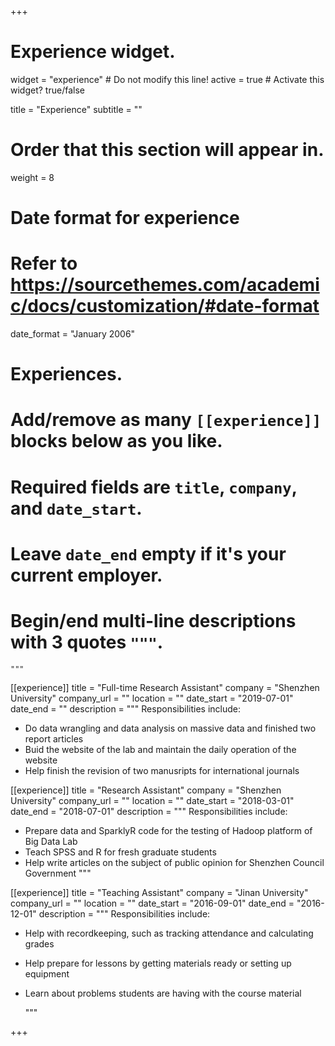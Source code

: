 +++
# Experience widget.
widget = "experience"  # Do not modify this line!
active = true  # Activate this widget? true/false

title = "Experience"
subtitle = ""

# Order that this section will appear in.
weight = 8

# Date format for experience
#   Refer to https://sourcethemes.com/academic/docs/customization/#date-format
date_format = "January 2006"

# Experiences.
#   Add/remove as many `[[experience]]` blocks below as you like.
#   Required fields are `title`, `company`, and `date_start`.
#   Leave `date_end` empty if it's your current employer.
#   Begin/end multi-line descriptions with 3 quotes `"""`.

    
    """
[[experience]]
  title = "Full-time Research Assistant"
  company = "Shenzhen University"
  company_url = ""
  location = ""
  date_start = "2019-07-01"
  date_end = ""
  description = """
  Responsibilities include:

  * Do data wrangling and data analysis on massive data and finished two report articles
  * Buid the website of the lab and maintain the daily operation of the website
  * Help finish the revision of two manusripts for international journals

[[experience]]
  title = "Research Assistant"
  company = "Shenzhen University"
  company_url = ""
  location = ""
  date_start = "2018-03-01"
  date_end = "2018-07-01"
  description = """
  Responsibilities include:

  * Prepare data and SparklyR code for the testing of Hadoop platform of Big Data Lab
  * Teach SPSS and R for fresh graduate students
  * Help write articles on the subject of public opinion for Shenzhen Council Government
    """

 [[experience]]
  title = "Teaching Assistant"
  company = "Jinan University"
  company_url = ""
  location = ""
  date_start = "2016-09-01"
  date_end = "2016-12-01"
  description = """
  Responsibilities include:

  * Help with recordkeeping, such as tracking attendance and calculating grades
  * Help prepare for lessons by getting materials ready or setting up equipment
  * Learn about problems students are having with the course material

    """

+++
